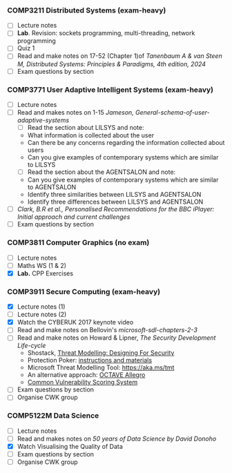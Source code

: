 ### COMP3211 Distributed Systems (exam-heavy)
- [ ] Lecture notes
- [ ] **Lab**. Revision: sockets programming, multi-threading, network programming
- [ ] Quiz 1
- [ ] Read and make notes on 17-52 (Chapter 1)of *Tanenbaum A & van Steen M, Distributed Systems: Principles & Paradigms, 4th edition, 2024*
- [ ] Exam questions by section
### COMP3771 User Adaptive Intelligent Systems (exam-heavy)
- [ ] Lecture notes
- [ ] Read and makes notes on  1-15 *Jameson, General-schema-of-user-adaptive-systems*
	- [ ] Read the section about LILSYS and note:  
	- What information is collected about the user  
	- Can there be any concerns regarding the information collected about users  
	- Can you give examples of contemporary systems which are similar to LILSYS  
	- [ ] Read the section about the AGENTSALON and note:  
	- Can you give examples of contemporary systems which are similar to AGENTSALON  
	- Identify three similarities between LILSYS and AGENTSALON  
	- Identify three differences between LILSYS and AGENTSALON
- [ ] *Clark, B.R et al., Personalised Recommendations for the BBC iPlayer: Initial approach and current challenges*
- [ ] Exam questions by section
### COMP3811 Computer Graphics (no exam)
- [ ] Lecture notes
- [ ] Maths WS (1 & 2)
- [x] **Lab.** CPP Exercises
### COMP3911 Secure Computing (exam-heavy)
- [x]  Lecture notes (1)
- [ ] Lecture notes (2)
- [x] Watch the CYBERUK 2017 keynote video
- [ ] Read and make notes on Bellovin's *microsoft-sdl-chapters-2-3*
- [ ] Read and make notes on Howard & Lipner, *The Security Development Life-cycle*  
	- Shostack, [Threat Modelling: Designing For Security](https://www.vlebooks.com/vleweb/Product/Index/345515)  
	- Protection Poker: [instructions and materials](https://www.sintef.no/protection-poker)  
	- Microsoft Threat Modelling Tool: https://aka.ms/tmt  
	- An alternative approach: [OCTAVE Allegro](https://resources.sei.cmu.edu/library/asset-view.cfm?assetID=8419)  
	- [Common Vulnerability Scoring System](https://www.first.org/cvss/user-guide)
- [ ] Exam questions by section
- [ ] Organise CWK group
### COMP5122M Data Science
- [ ] Lecture notes
- [ ] Read and makes notes on *50 years of Data Science by David Donoho*
- [x] Watch Visualising the Quality of Data
- [ ] Exam questions by section
- [ ] Organise CWK group